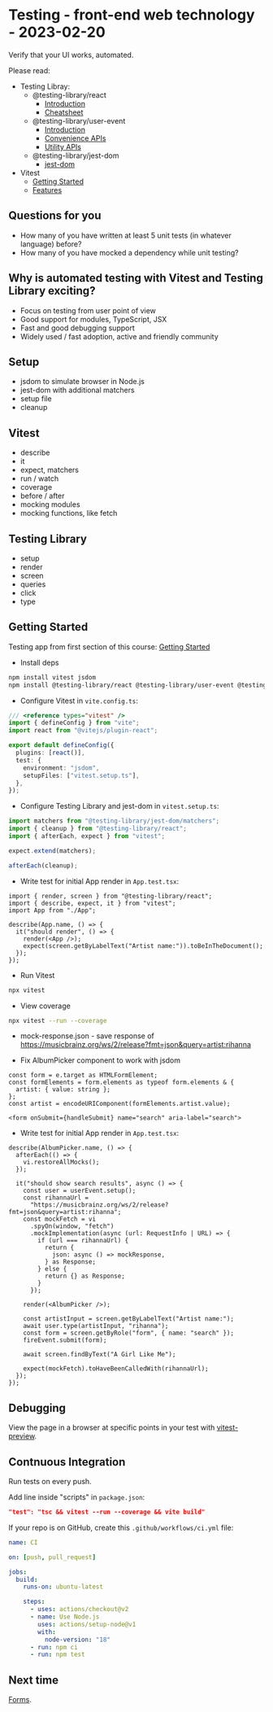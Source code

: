 # Testing - front-end web technology - 2023-02-20

Verify that your UI works, automated.

Please read:

- Testing Libray:
  - @testing-library/react
    - [Introduction](https://testing-library.com/docs/react-testing-library/intro)
    - [Cheatsheet](https://testing-library.com/docs/react-testing-library/cheatsheet)
  - @testing-library/user-event
    - [Introduction](https://testing-library.com/docs/user-event/intro)
    - [Convenience APIs](https://testing-library.com/docs/user-event/convenience)
    - [Utility APIs](https://testing-library.com/docs/user-event/utility)
  - @testing-library/jest-dom
    - [jest-dom](https://github.com/testing-library/jest-dom)
- Vitest
  - [Getting Started](https://vitest.dev/guide/)
  - [Features](https://vitest.dev/guide/features.html)

## Questions for you

- How many of you have written at least 5 unit tests (in whatever language) before?
- How many of you have mocked a dependency while unit testing?

## Why is automated testing with Vitest and Testing Library exciting?

- Focus on testing from user point of view
- Good support for modules, TypeScript, JSX
- Fast and good debugging support
- Widely used / fast adoption, active and friendly community

## Setup

- jsdom to simulate browser in Node.js
- jest-dom with additional matchers
- setup file
- cleanup

## Vitest

- describe
- it
- expect, matchers
- run / watch
- coverage
- before / after
- mocking modules
- mocking functions, like fetch

## Testing Library

- setup
- render
- screen
- queries
- click
- type

## Getting Started

Testing app from first section of this course: [Getting Started](../01-getting-started/)

- Install deps

```bash
npm install vitest jsdom
npm install @testing-library/react @testing-library/user-event @testing-library/jest-dom
```

- Configure Vitest in `vite.config.ts`:

```ts
/// <reference types="vitest" />
import { defineConfig } from "vite";
import react from "@vitejs/plugin-react";

export default defineConfig({
  plugins: [react()],
  test: {
    environment: "jsdom",
    setupFiles: ["vitest.setup.ts"],
  },
});
```

- Configure Testing Library and jest-dom in `vitest.setup.ts`:

```ts
import matchers from "@testing-library/jest-dom/matchers";
import { cleanup } from "@testing-library/react";
import { afterEach, expect } from "vitest";

expect.extend(matchers);

afterEach(cleanup);
```

- Write test for initial App render in `App.test.tsx`:

```tsx
import { render, screen } from "@testing-library/react";
import { describe, expect, it } from "vitest";
import App from "./App";

describe(App.name, () => {
  it("should render", () => {
    render(<App />);
    expect(screen.getByLabelText("Artist name:")).toBeInTheDocument();
  });
});
```

- Run Vitest

```bash
npx vitest
```

- View coverage

```bash
npx vitest --run --coverage
```

- mock-response.json - save response of https://musicbrainz.org/ws/2/release?fmt=json&query=artist:rihanna

- Fix AlbumPicker component to work with jsdom

```tsx
const form = e.target as HTMLFormElement;
const formElements = form.elements as typeof form.elements & {
  artist: { value: string };
};
const artist = encodeURIComponent(formElements.artist.value);
```

```tsx
<form onSubmit={handleSubmit} name="search" aria-label="search">
```

- Write test for initial App render in `App.test.tsx`:

```tsx
describe(AlbumPicker.name, () => {
  afterEach(() => {
    vi.restoreAllMocks();
  });

  it("should show search results", async () => {
    const user = userEvent.setup();
    const rihannaUrl =
      "https://musicbrainz.org/ws/2/release?fmt=json&query=artist:rihanna";
    const mockFetch = vi
      .spyOn(window, "fetch")
      .mockImplementation(async (url: RequestInfo | URL) => {
        if (url === rihannaUrl) {
          return {
            json: async () => mockResponse,
          } as Response;
        } else {
          return {} as Response;
        }
      });

    render(<AlbumPicker />);

    const artistInput = screen.getByLabelText("Artist name:");
    await user.type(artistInput, "rihanna");
    const form = screen.getByRole("form", { name: "search" });
    fireEvent.submit(form);

    await screen.findByText("A Girl Like Me");

    expect(mockFetch).toHaveBeenCalledWith(rihannaUrl);
  });
});
```

## Debugging

View the page in a browser at specific points in your test with [vitest-preview](https://github.com/nvh95/vitest-preview).

## Contnuous Integration

Run tests on every push.

Add line inside "scripts" in `package.json`:

```json
"test": "tsc && vitest --run --coverage && vite build"
```

If your repo is on GitHub, create this `.github/workflows/ci.yml` file:

```yaml
name: CI

on: [push, pull_request]

jobs:
  build:
    runs-on: ubuntu-latest

    steps:
      - uses: actions/checkout@v2
      - name: Use Node.js
        uses: actions/setup-node@v1
        with:
          node-version: "18"
      - run: npm ci
      - run: npm test
```

## Next time

[Forms](../06-forms/).

